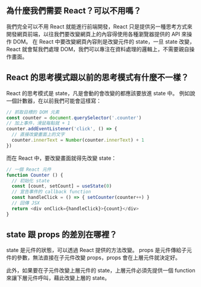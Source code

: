 ## 為什麼我們需要 React？可以不用嗎？
我們完全可以不用 React 就能進行前端開發，React 只是提供另一種思考方式來開發網頁前端，以往我們要改變網頁上的內容得使用各種瀏覽器提供的 API 來操作 DOM。
在 React 中要改變網頁內容則是改變元件的 state，一旦 state 改變，React 就會幫我們處理 DOM，我們可以專注在資料處理的邏輯上，不需要親自操作畫面。
## React 的思考模式跟以前的思考模式有什麼不一樣？
React 的思考模式是 state，凡是會動的會改變的都應該要放進 state 中。
例如說一個計數器，在以前我們可能會這樣寫：
``` JavaScript
// 抓取目標的 DOM 元素
const counter = document.querySelector('.counter')
// 加上事件，滑鼠每點就 + 1
counter.addEventListener('click', () => {
  // 直接改變畫面上的文字
  counter.innerText = Number(counter.innerText) + 1
})
```
而在 React 中，要改變畫面就得先改變 state：
``` JavaScript
// 一個 React 元件
function Counter () {
  // 初始化 state
  const [count, setCount] = useState(0)
  // 宣告事件的 callback function
  const handleClick = () => { setCounter(counter++) }
  // 回傳 JSX
  return <div onClick={handleClick}>{count}</div>
}
```

## state 跟 props 的差別在哪裡？
state 是元件的狀態，可以透過 React 提供的方法改變。
props 是元件傳給子元件的參數，無法直接在子元件改變 props，props 會在上層元件就決定好。

此外，如果要在子元件改變上層元件的 state，上層元件必須先提供一個 function 來讓下層元件呼叫，藉此改變上層的 state。
